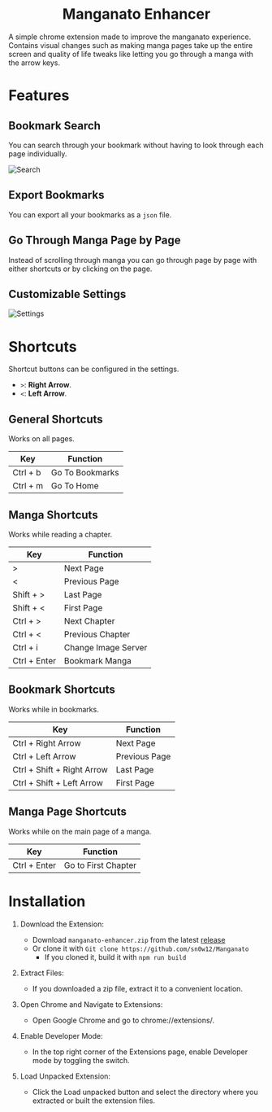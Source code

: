 <h1 align="center">
  Manganato Enhancer
</h1>

A simple chrome extension made to improve the manganato experience. Contains visual changes such as making manga pages take up the entire screen and quality of life tweaks like letting you go through a manga with the arrow keys.

# Features

## Bookmark Search

You can search through your bookmark without having to look through each page individually.

![Search](https://i.imgur.com/o5gyKtf.png)

## Export Bookmarks

You can export all your bookmarks as a `json` file.

## Go Through Manga Page by Page

Instead of scrolling through manga you can go through page by page with either shortcuts or by clicking on the page.

## Customizable Settings

![Settings](https://i.imgur.com/wwcL2HR.png)

# Shortcuts

Shortcut buttons can be configured in the settings.

- `>`: **Right Arrow**.
- `<`: **Left Arrow**.

## General Shortcuts

Works on all pages.

| Key      | Function |
| ----------- | ----------- |
| Ctrl + b     | Go To Bookmarks |
| Ctrl + m     | Go To Home |

## Manga Shortcuts

Works while reading a chapter.

| Key      | Function |
| ----------- | ----------- |
| >   | Next Page |
| <     | Previous Page |
| Shift + >   | Last Page |
| Shift + <     | First Page |
| Ctrl + >   | Next Chapter |
| Ctrl + <     | Previous Chapter |
| Ctrl + i     | Change Image Server |
| Ctrl + Enter     | Bookmark Manga |

## Bookmark Shortcuts

Works while in bookmarks.

| Key      | Function |
| ----------- | ----------- |
| Ctrl + Right Arrow   | Next Page |
| Ctrl + Left Arrow   | Previous Page |
| Ctrl + Shift + Right Arrow   | Last Page |
| Ctrl + Shift + Left Arrow   | First Page |

## Manga Page Shortcuts

Works while on the main page of a manga.

| Key      | Function |
| ----------- | ----------- |
| Ctrl + Enter   | Go to First Chapter |

# Installation

1. Download the Extension:
    * Download `manganato-enhancer.zip` from the latest [release](https://github.com/sn0w12/Manganato/releases/latest)
    * Or clone it with `Git clone https://github.com/sn0w12/Manganato`
      * If you cloned it, build it with `npm run build`

2. Extract Files:
    * If you downloaded a zip file, extract it to a convenient location.

3. Open Chrome and Navigate to Extensions:
    * Open Google Chrome and go to chrome://extensions/.

4. Enable Developer Mode:
    * In the top right corner of the Extensions page, enable Developer mode by toggling the switch.

5. Load Unpacked Extension:
    * Click the Load unpacked button and select the directory where you extracted or built the extension files.
